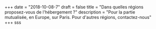 +++
date = "2018-10-08-7"
draft = false
title = "Dans quelles régions proposez-vous de l'hébergement ?"
description = "Pour la partie mutualisée, en Europe, sur Paris. Pour d'autres régions, contactez-nous"
+++
sss
